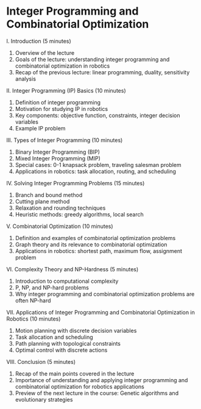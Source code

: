 # Integer Programming and Combinatorial Optimization

I. Introduction (5 minutes)

1. Overview of the lecture
1. Goals of the lecture: understanding integer programming and combinatorial optimization in robotics
1. Recap of the previous lecture: linear programming, duality, sensitivity analysis

II. Integer Programming (IP) Basics (10 minutes)

1. Definition of integer programming
1. Motivation for studying IP in robotics
1. Key components: objective function, constraints, integer decision variables
1. Example IP problem

III. Types of Integer Programming (10 minutes)

1. Binary Integer Programming (BIP)
1. Mixed Integer Programming (MIP)
1. Special cases: 0-1 knapsack problem, traveling salesman problem
1. Applications in robotics: task allocation, routing, and scheduling

IV. Solving Integer Programming Problems (15 minutes)

1. Branch and bound method
1. Cutting plane method
1. Relaxation and rounding techniques
1. Heuristic methods: greedy algorithms, local search

V. Combinatorial Optimization (10 minutes)

1. Definition and examples of combinatorial optimization problems
1. Graph theory and its relevance to combinatorial optimization
1. Applications in robotics: shortest path, maximum flow, assignment problem

VI. Complexity Theory and NP-Hardness (5 minutes)

1. Introduction to computational complexity
1. P, NP, and NP-hard problems
1. Why integer programming and combinatorial optimization problems are often NP-hard

VII. Applications of Integer Programming and Combinatorial Optimization in Robotics (10 minutes)

1. Motion planning with discrete decision variables
1. Task allocation and scheduling
1. Path planning with topological constraints
1. Optimal control with discrete actions

VIII. Conclusion (5 minutes)

1. Recap of the main points covered in the lecture
1. Importance of understanding and applying integer programming and combinatorial optimization for robotics applications
1. Preview of the next lecture in the course: Genetic algorithms and evolutionary strategies
